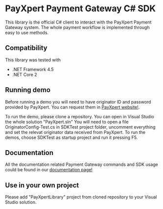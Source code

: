 # PayXpert Payment Gateway C# SDK

This library is the official C# client to interact with the PayXpert Payment Gateway system. The whole payment workflow is implemented through easy to use methods.

## Compatibility

This library was tested with

* .NET Framework 4.5
* .NET Core 2

## Running demo

Before running a demo you will need to have originator ID and password provided by PayXpert. You can request them in [PayXpert website!](https://www.payxpert.com).

To run the demo, please clone a repository.
You can open in Visual Studio the whole solution "PayXpert.sln"
You will need to open a file OriginatorConfig-Test.cs in SDKTest project folder, uncomment everything and set the relevat originator data received from PayXpert.
To run the demos, choose SDKTest as startup project and run it pressing F5.

## Documentation

All the documentation related Payment Gateway commands and SDK usage could be found in our [documentation page!](https://developers.payxpert.com/gateway)

## Use in your own project

Please add "PayXpertLibrary" project from cloned repository to your Visual Studio solution.





